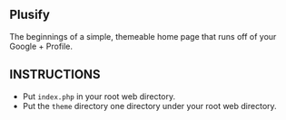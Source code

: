 ## Plusify ##
The beginnings of a simple, themeable home page that runs off of your Google + Profile.

## INSTRUCTIONS ##
- Put `index.php` in your root web directory.
- Put the `theme` directory one directory under your root web directory.


